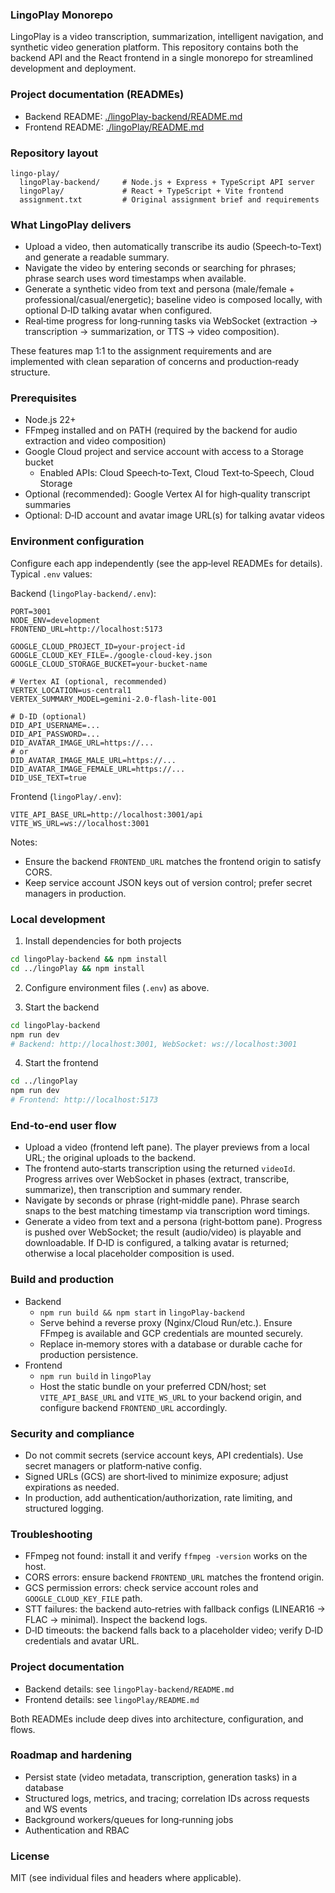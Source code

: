 ### LingoPlay Monorepo

LingoPlay is a video transcription, summarization, intelligent navigation, and synthetic video generation platform. This repository contains both the backend API and the React frontend in a single monorepo for streamlined development and deployment.

### Project documentation (READMEs)

- Backend README: [./lingoPlay-backend/README.md](./lingoPlay-backend/README.md)
- Frontend README: [./lingoPlay/README.md](./lingoPlay/README.md)

### Repository layout

```
lingo-play/
  lingoPlay-backend/     # Node.js + Express + TypeScript API server
  lingoPlay/             # React + TypeScript + Vite frontend
  assignment.txt         # Original assignment brief and requirements
```

### What LingoPlay delivers

- Upload a video, then automatically transcribe its audio (Speech‑to‑Text) and generate a readable summary.
- Navigate the video by entering seconds or searching for phrases; phrase search uses word timestamps when available.
- Generate a synthetic video from text and persona (male/female + professional/casual/energetic); baseline video is composed locally, with optional D‑ID talking avatar when configured.
- Real‑time progress for long‑running tasks via WebSocket (extraction → transcription → summarization, or TTS → video composition).

These features map 1:1 to the assignment requirements and are implemented with clean separation of concerns and production‑ready structure.

### Prerequisites

- Node.js 22+
- FFmpeg installed and on PATH (required by the backend for audio extraction and video composition)
- Google Cloud project and service account with access to a Storage bucket
  - Enabled APIs: Cloud Speech‑to‑Text, Cloud Text‑to‑Speech, Cloud Storage
- Optional (recommended): Google Vertex AI for high‑quality transcript summaries
- Optional: D‑ID account and avatar image URL(s) for talking avatar videos

### Environment configuration

Configure each app independently (see the app‑level READMEs for details). Typical `.env` values:

Backend (`lingoPlay-backend/.env`):

```
PORT=3001
NODE_ENV=development
FRONTEND_URL=http://localhost:5173

GOOGLE_CLOUD_PROJECT_ID=your-project-id
GOOGLE_CLOUD_KEY_FILE=./google-cloud-key.json
GOOGLE_CLOUD_STORAGE_BUCKET=your-bucket-name

# Vertex AI (optional, recommended)
VERTEX_LOCATION=us-central1
VERTEX_SUMMARY_MODEL=gemini-2.0-flash-lite-001

# D‑ID (optional)
DID_API_USERNAME=...
DID_API_PASSWORD=...
DID_AVATAR_IMAGE_URL=https://...
# or
DID_AVATAR_IMAGE_MALE_URL=https://...
DID_AVATAR_IMAGE_FEMALE_URL=https://...
DID_USE_TEXT=true
```

Frontend (`lingoPlay/.env`):

```
VITE_API_BASE_URL=http://localhost:3001/api
VITE_WS_URL=ws://localhost:3001
```

Notes:

- Ensure the backend `FRONTEND_URL` matches the frontend origin to satisfy CORS.
- Keep service account JSON keys out of version control; prefer secret managers in production.

### Local development

1) Install dependencies for both projects

```bash
cd lingoPlay-backend && npm install
cd ../lingoPlay && npm install
```

2) Configure environment files (`.env`) as above.

3) Start the backend

```bash
cd lingoPlay-backend
npm run dev
# Backend: http://localhost:3001, WebSocket: ws://localhost:3001
```

4) Start the frontend

```bash
cd ../lingoPlay
npm run dev
# Frontend: http://localhost:5173
```

### End‑to‑end user flow

- Upload a video (frontend left pane). The player previews from a local URL; the original uploads to the backend.
- The frontend auto‑starts transcription using the returned `videoId`. Progress arrives over WebSocket in phases (extract, transcribe, summarize), then transcription and summary render.
- Navigate by seconds or phrase (right‑middle pane). Phrase search snaps to the best matching timestamp via transcription word timings.
- Generate a video from text and a persona (right‑bottom pane). Progress is pushed over WebSocket; the result (audio/video) is playable and downloadable. If D‑ID is configured, a talking avatar is returned; otherwise a local placeholder composition is used.

### Build and production

- Backend
  - `npm run build && npm start` in `lingoPlay-backend`
  - Serve behind a reverse proxy (Nginx/Cloud Run/etc.). Ensure FFmpeg is available and GCP credentials are mounted securely.
  - Replace in‑memory stores with a database or durable cache for production persistence.
- Frontend
  - `npm run build` in `lingoPlay`
  - Host the static bundle on your preferred CDN/host; set `VITE_API_BASE_URL` and `VITE_WS_URL` to your backend origin, and configure backend `FRONTEND_URL` accordingly.

### Security and compliance

- Do not commit secrets (service account keys, API credentials). Use secret managers or platform‑native config.
- Signed URLs (GCS) are short‑lived to minimize exposure; adjust expirations as needed.
- In production, add authentication/authorization, rate limiting, and structured logging.

### Troubleshooting

- FFmpeg not found: install it and verify `ffmpeg -version` works on the host.
- CORS errors: ensure backend `FRONTEND_URL` matches the frontend origin.
- GCS permission errors: check service account roles and `GOOGLE_CLOUD_KEY_FILE` path.
- STT failures: the backend auto‑retries with fallback configs (LINEAR16 → FLAC → minimal). Inspect the backend logs.
- D‑ID timeouts: the backend falls back to a placeholder video; verify D‑ID credentials and avatar URL.

### Project documentation

- Backend details: see `lingoPlay-backend/README.md`
- Frontend details: see `lingoPlay/README.md`

Both READMEs include deep dives into architecture, configuration, and flows.

### Roadmap and hardening

- Persist state (video metadata, transcription, generation tasks) in a database
- Structured logs, metrics, and tracing; correlation IDs across requests and WS events
- Background workers/queues for long‑running jobs
- Authentication and RBAC

### License

MIT (see individual files and headers where applicable).


